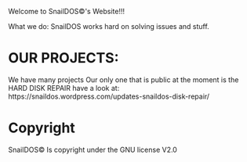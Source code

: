 Welcome to SnailDOS©'s Website!!!

What we do:
SnailDOS works hard on solving issues and stuff.
<h1> OUR PROJECTS: </h1>
We have many projects
Our only one that is public at the moment is the HARD DISK REPAIR
have a look at:
https://snaildos.wordpress.com/updates-snaildos-disk-repair/
<h1> Copyright </h1>
SnailDOS© Is copyright under the GNU license V2.0

